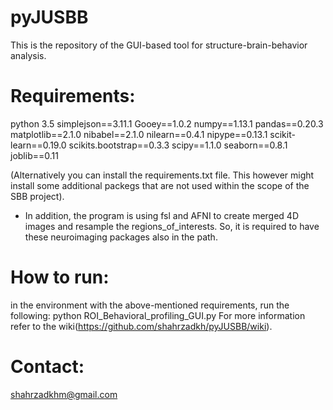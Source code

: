 # pyJUSBB
This is the repository of the GUI-based tool for structure-brain-behavior analysis. 


# Requirements:
python 3.5
simplejson==3.11.1
Gooey==1.0.2
numpy==1.13.1
pandas==0.20.3
matplotlib==2.1.0
nibabel==2.1.0
nilearn==0.4.1
nipype==0.13.1
scikit-learn==0.19.0
scikits.bootstrap==0.3.3
scipy==1.1.0
seaborn==0.8.1
joblib==0.11

(Alternatively you can install the requirements.txt file. This however might install some additional packegs that are not used within the scope of the SBB project). 

* In addition, the program is using fsl and AFNI to create merged 4D images and resample the regions_of_interests. So, it is required to have these neuroimaging packages also in the path. 


# How to run: 
in the environment with the above-mentioned requirements, run the following: 
python ROI_Behavioral_profiling_GUI.py
 For more information refer to the wiki(https://github.com/shahrzadkh/pyJUSBB/wiki).


# Contact:
shahrzadkhm@gmail.com
